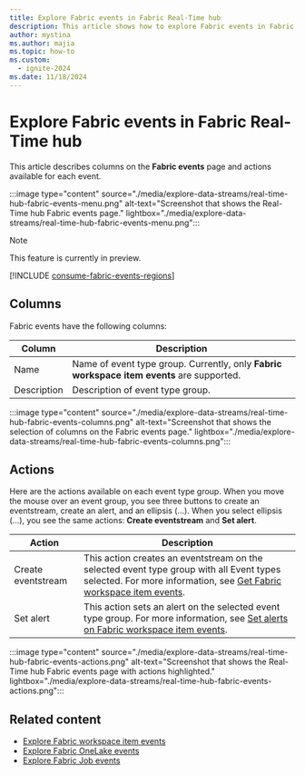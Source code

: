 ```yaml
---
title: Explore Fabric events in Fabric Real-Time hub
description: This article shows how to explore Fabric events in Fabric Real-Time hub. It provides details on the Fabric events page in the Real-Time hub user interface.
author: mystina
ms.author: majia
ms.topic: how-to
ms.custom:
  - ignite-2024
ms.date: 11/18/2024
---
```


# Explore Fabric events in Fabric Real-Time hub


This article describes columns on the **Fabric events** page and actions available for each event. 

:::image type="content" source="./media/explore-data-streams/real-time-hub-fabric-events-menu.png" alt-text="Screenshot that shows the Real-Time hub Fabric events page." lightbox="./media/explore-data-streams/real-time-hub-fabric-events-menu.png":::

> [!NOTE]
> This feature is currently in preview.

[!INCLUDE [consume-fabric-events-regions](./includes/consume-fabric-events-regions.md)]

## Columns

Fabric events have the following columns:

| Column | Description |
| ------ | ----------- |
| Name | Name of event type group. Currently, only **Fabric workspace item events** are supported.|
| Description | Description of event type group. |

:::image type="content" source="./media/explore-data-streams/real-time-hub-fabric-events-columns.png" alt-text="Screenshot that shows the selection of columns on the Fabric events page." lightbox="./media/explore-data-streams/real-time-hub-fabric-events-columns.png":::

## Actions

Here are the actions available on each event type group. When you move the mouse over an event group, you see three buttons to create an eventstream, create an alert, and an ellipsis (...). When you select ellipsis (...), you see the same actions: **Create eventstream** and **Set alert**.

| Action | Description |
| ------ | ----------- |
| Create eventstream | This action creates an eventstream on the selected event type group with all Event types selected. For more information, see [Get Fabric workspace item events](create-streams-fabric-workspace-item-events.md). |
| Set alert | This action sets an alert on the selected event type group. For more information, see [Set alerts on Fabric workspace item events](set-alerts-fabric-workspace-item-events.md). |

:::image type="content" source="./media/explore-data-streams/real-time-hub-fabric-events-actions.png" alt-text="Screenshot that shows the Real-Time hub Fabric events page with actions highlighted." lightbox="./media/explore-data-streams/real-time-hub-fabric-events-actions.png":::

## Related content
- [Explore Fabric workspace item events](explore-fabric-workspace-item-events.md)
- [Explore Fabric OneLake events](explore-fabric-onelake-events.md)
- [Explore Fabric Job events](explore-fabric-job-events.md)
